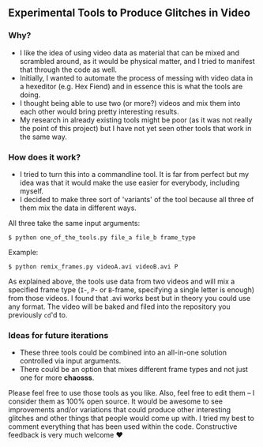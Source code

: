 ## Experimental Tools to Produce Glitches in Video

### Why?
+ I like the idea of using video data as material that can be mixed and scrambled around, as it would be physical matter, and I tried to manifest that through the code as well.
+ Initially, I wanted to automate the process of messing with video data in a hexeditor (e.g. Hex Fiend) and in essence this is what the tools are doing.
+ I thought being able to use two (or more?) videos and mix them into each other would bring pretty interesting results.
+ My research in already existing tools might be poor (as it was not really the point of this project) but I have not yet seen other tools that work in the same way.

### How does it work?
+ I tried to turn this into a commandline tool. It is far from perfect but my idea was that it would make the use easier for everybody, including myself.
+ I decided to make three sort of 'variants' of the tool because all three of them mix the data in different ways.

All three take the same input arguments:

`$ python one_of_the_tools.py file_a file_b frame_type`

Example:

`$ python remix_frames.py videoA.avi videoB.avi P`

As explained above, the tools use data from two videos and will mix a specified frame type (`I`-, `P`- or `B`-frame, specifying a single letter is enough) from those videos. I found that .avi works best but in theory you could use any format.
The video will be baked and filed into the repository you previously `cd`'d to.

### Ideas for future iterations
+ These three tools could be combined into an all-in-one solution controlled via input arguments.
+ There could be an option that mixes different frame types and not just one for more **chaosss**.

Please feel free to use those tools as you like. Also, feel free to edit them – I consider them as 100% open source. It would be awesome to see improvements and/or variations that could produce other interesting glitches and other things that people would come up with.
I tried my best to comment everything that has been used within the code. Constructive feedback is very much welcome :heart:
